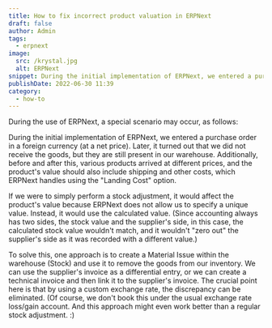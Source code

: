 ```yaml
---
title: How to fix incorrect product valuation in ERPNext
draft: false
author: Admin
tags:
  - erpnext
image:
  src: /krystal.jpg
  alt: ERPNext
snippet: During the initial implementation of ERPNext, we entered a purchase order in a foreign currency (at a net price). Later, it turned out that we did not receive the goods, but they are still present in our warehouse. Additionally,
publishDate: 2022-06-30 11:39
category:
  - how-to
---
```



During the use of ERPNext, a special scenario may occur, as follows:

During the initial implementation of ERPNext, we entered a purchase order in a foreign currency (at a net price). Later, it turned out that we did not receive the goods, but they are still present in our warehouse. Additionally, before and after this, various products arrived at different prices, and the product's value should also include shipping and other costs, which ERPNext handles using the "Landing Cost" option.

If we were to simply perform a stock adjustment, it would affect the product's value because ERPNext does not allow us to specify a unique value. Instead, it would use the calculated value. (Since accounting always has two sides, the stock value and the supplier's side, in this case, the calculated stock value wouldn't match, and it wouldn't "zero out" the supplier's side as it was recorded with a different value.)

To solve this, one approach is to create a Material Issue within the warehouse (Stock) and use it to remove the goods from our inventory. We can use the supplier's invoice as a differential entry, or we can create a technical invoice and then link it to the supplier's invoice. The crucial point here is that by using a custom exchange rate, the discrepancy can be eliminated. (Of course, we don't book this under the usual exchange rate loss/gain account. And this approach might even work better than a regular stock adjustment. :)